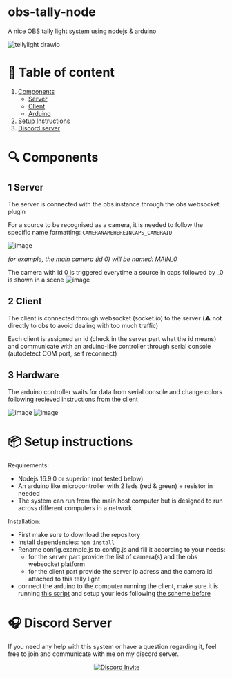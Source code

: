 # obs-tally-node
A nice OBS tally light system using nodejs &amp; arduino


![tellylight drawio](https://user-images.githubusercontent.com/42867004/199029517-dee0cebc-22c2-441d-b1d3-553a156be4ef.png)


# :page_facing_up: Table of content

1. [Components](#mag-components)
    - [Server](#1-server)
    - [Client](#2-client)
    - [Arduino](#3-hardware)
2. [Setup Instructions](#package-setup-instructions)
3. [Discord server](#headphones-discord-server)

# :mag: Components 

## 1 Server
The server is connected with the obs instance through the obs websocket plugin

For a source to be recognised as a camera, it is needed to follow the specific name formatting: `CAMERANAMEHEREINCAPS_CAMERAID`

![image](https://user-images.githubusercontent.com/42867004/199024380-555960e6-1fe4-4e58-b4f3-b548ec45eee8.png)

*for example, the main camera (id 0) will be named: MAIN_0*

The camera with id 0 is triggered everytime a source in caps followed by _0 is shown in a scene
![image](https://user-images.githubusercontent.com/42867004/199024724-326c69f2-3854-4fc7-ad40-65486094cd31.png)


## 2 Client 
The client is connected through websocket (socket.io) to the server (⚠️ not directly to obs to avoid dealing with too much traffic)

Each client is assigned an id (check in the server part what the id means) and communicate with an arduino-like controller through serial console (autodetect COM port, self reconnect)

## 3 Hardware
The arduino controller waits for data from serial console and change colors following recieved instructions from the client

![image](https://user-images.githubusercontent.com/42867004/199022512-efd3dbd6-2e95-435c-8eda-3dc9e3d3a043.png)
![image](https://user-images.githubusercontent.com/42867004/199023022-f32151b9-89f1-4941-98db-bbaf5ef3cbcb.png)

# :package: Setup instructions
Requirements: 
- Nodejs 16.9.0 or superior (not tested below)
- An arduino like microcontroller with 2 leds (red & green) + resistor in needed
- The system can run from the main host computer but is designed to run across different computers in a network

Installation:
- First make sure to download the repository
- Install dependencies: `npm install`
- Rename config.example.js to config.js and fill it according to your needs:
    - for the server part provide the list of camera(s) and the obs websocket platform
    - for the client part provide the server ip adress and the camera id attached to this telly light
- connect the arduino to the computer running the client, make sure it is running [this script](https://github.com/chaun14/obs-tally-node/tree/master/nodeOBSTally) and setup your leds following [the scheme before](#3-hardware)





# :headphones: Discord Server

If you need any help with this system or have a question regarding it, feel free to join and communicate with me on my discord server.
<p align="center">
  <a href="https://discord.gg/dFD2VzV">
    <img src="https://discordapp.com/api/guilds/661708081926897684/widget.png?style=banner3" alt="Discord Invite"/>
  </a>
</p>
